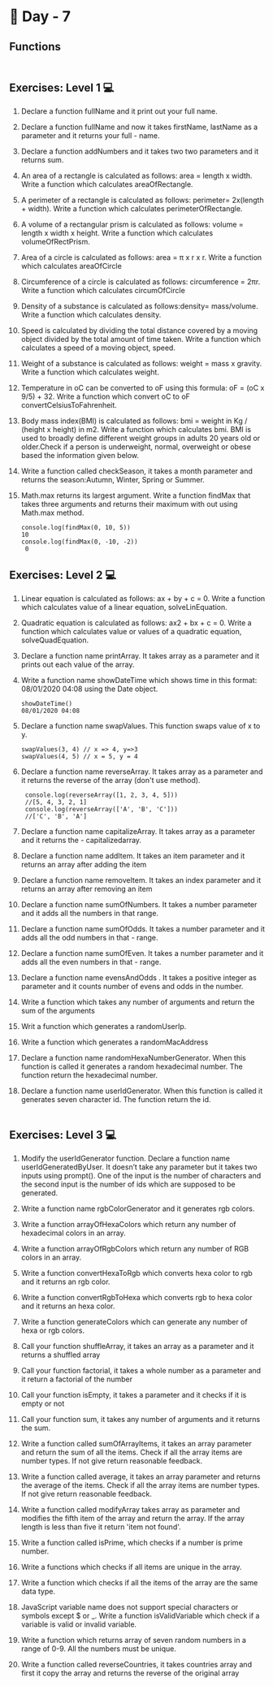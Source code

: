 # 🔖 Day - 7

##  Functions<br><br>

## Exercises: Level 1 💻

1. Declare a function fullName and it print out your full name.

2. Declare a function fullName and now it takes firstName, lastName as a parameter and it returns your full - name.

3. Declare a function addNumbers and it takes two two parameters and it returns sum.

4. An area of a rectangle is calculated as follows: area = length x width. Write a function which calculates areaOfRectangle.

5. A perimeter of a rectangle is calculated as follows: perimeter= 2x(length + width). Write a function which calculates perimeterOfRectangle.

6. A volume of a rectangular prism is calculated as follows: volume = length x width x height. Write a function which calculates volumeOfRectPrism.

7. Area of a circle is calculated as follows: area = π x r x r. Write a function which calculates areaOfCircle

8. Circumference of a circle is calculated as follows: circumference = 2πr. Write a function which calculates circumOfCircle

9. Density of a substance is calculated as follows:density= mass/volume. Write a function which calculates density.

10. Speed is calculated by dividing the total distance covered by a moving object divided by the total amount of time taken. Write a function which calculates a speed of a moving object, speed.

11. Weight of a substance is calculated as follows: weight = mass x gravity. Write a function which calculates weight.

12. Temperature in oC can be converted to oF using this formula: oF = (oC x 9/5) + 32. Write a function which convert oC to oF convertCelsiusToFahrenheit.

13. Body mass index(BMI) is calculated as follows: bmi = weight in Kg / (height x height) in m2. Write a function which calculates bmi. BMI is used to broadly define different weight groups in adults 20 years old or older.Check if a person is underweight, normal, overweight or obese based the information given below.



14. Write a function called checkSeason, it takes a month parameter and returns the season:Autumn, Winter, Spring or Summer.

15. Math.max returns its largest argument. Write a function findMax that takes three arguments and returns their maximum with out using Math.max method.

        console.log(findMax(0, 10, 5))
        10
        console.log(findMax(0, -10, -2))
         0


## Exercises: Level 2 💻


1. Linear equation is calculated as follows: ax + by + c = 0. Write a function which calculates value of a linear equation, solveLinEquation.

2. Quadratic equation is calculated as follows: ax2 + bx + c = 0. Write a function which calculates value or values of a quadratic equation, solveQuadEquation.

3. Declare a function name printArray. It takes array as a parameter and it prints out each value of the array.

4. Write a function name showDateTime which shows time in this format: 08/01/2020 04:08 using the Date object.

       showDateTime()
       08/01/2020 04:08

5. Declare a function name swapValues. This function swaps value of x to y.
 
       swapValues(3, 4) // x => 4, y=>3
       swapValues(4, 5) // x = 5, y = 4

6. Declare a function name reverseArray. It takes array as a parameter and it returns the reverse of the array (don't use method).

        console.log(reverseArray([1, 2, 3, 4, 5]))
        //[5, 4, 3, 2, 1]
        console.log(reverseArray(['A', 'B', 'C']))
        //['C', 'B', 'A']



7. Declare a function name capitalizeArray. It takes array as a parameter and it returns the - capitalizedarray.

8. Declare a function name addItem. It takes an item parameter and it returns an array after adding the item

9. Declare a function name removeItem. It takes an index parameter and it returns an array after removing an item

10. Declare a function name sumOfNumbers. It takes a number parameter and it adds all the numbers in that range.

11. Declare a function name sumOfOdds. It takes a number parameter and it adds all the odd numbers in that - range.

12. Declare a function name sumOfEven. It takes a number parameter and it adds all the even numbers in that - range.

13. Declare a function name evensAndOdds . It takes a positive integer as parameter and it counts number of evens and odds in the number.

14. Write a function which takes any number of arguments and return the sum of the arguments

15. Writ a function which generates a randomUserIp.

16. Write a function which generates a randomMacAddress

17. Declare a function name randomHexaNumberGenerator. When this function is called it generates a random hexadecimal number. The function return the hexadecimal number.

18. Declare a function name userIdGenerator. When this function is called it generates seven character id. The function return the id.<br><br>




## Exercises: Level 3 💻

1. Modify the userIdGenerator function. Declare a function name userIdGeneratedByUser. It doesn’t take any parameter but it takes two inputs using prompt(). One of the input is the number of characters and the second input is the number of ids which are supposed to be generated.

2. Write a function name rgbColorGenerator and it generates rgb colors.

3. Write a function arrayOfHexaColors which return any number of hexadecimal colors in an array.

4. Write a function arrayOfRgbColors which return any number of RGB colors in an array.

5. Write a function convertHexaToRgb which converts hexa color to rgb and it returns an rgb color.

6. Write a function convertRgbToHexa which converts rgb to hexa color and it returns an hexa color.

7. Write a function generateColors which can generate any number of hexa or rgb colors.

8. Call your function shuffleArray, it takes an array as a parameter and it returns a shuffled array

9. Call your function factorial, it takes a whole number as a parameter and it return a factorial of the number

10. Call your function isEmpty, it takes a parameter and it checks if it is empty or not

11. Call your function sum, it takes any number of arguments and it returns the sum.

12. Write a function called sumOfArrayItems, it takes an array parameter and return the sum of all the items. Check if all the array items are number types. If not give return reasonable feedback.

13. Write a function called average, it takes an array parameter and returns the average of the items. Check if all the array items are number types. If not give return reasonable feedback.

14. Write a function called modifyArray takes array as parameter and modifies the fifth item of the array and return the array. If the array length is less than five it return 'item not found'.

15. Write a function called isPrime, which checks if a number is prime number.

16. Write a functions which checks if all items are unique in the array.

17. Write a function which checks if all the items of the array are the same data type.

18. JavaScript variable name does not support special characters or symbols except $ or _. Write a function isValidVariable which check if a variable is valid or invalid variable.

19. Write a function which returns array of seven random numbers in a range of 0-9. All the numbers must be unique.

20. Write a function called reverseCountries, it takes countries array and first it copy the array and returns the reverse of the original array
